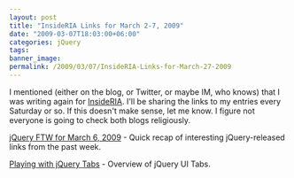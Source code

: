```yaml
---
layout: post
title: "InsideRIA Links for March 2-7, 2009"
date: "2009-03-07T18:03:00+06:00"
categories: jQuery 
tags: 
banner_image: 
permalink: /2009/03/07/InsideRIA-Links-for-March-27-2009
---
```


I mentioned (either on the blog, or Twitter, or maybe IM, who knows) that I was writing again for <a href="http://www.insideria.com">InsideRIA</a>. I'll be sharing the links to my entries every Saturday or so. If this doesn't make sense, let me know. I figure not everyone is going to check both blogs religiously.

<a href="http://www.insideria.com/2009/03/jquery-ftw-for-march-6-2009.html">jQuery FTW for March 6, 2009</a> - Quick recap of interesting jQuery-released links from the past week.

<a href="http://www.insideria.com/2009/03/playing-with-jquery-tabs.html">Playing with jQuery Tabs</a> - Overview of jQuery UI Tabs.